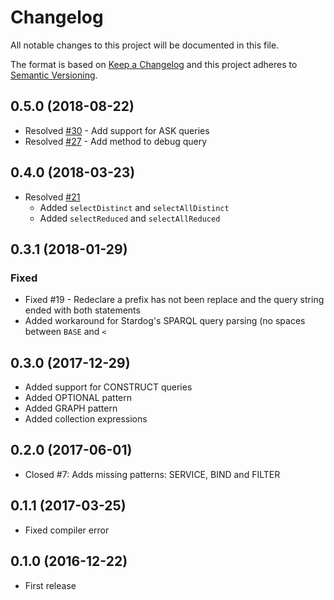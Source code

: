 # Changelog

All notable changes to this project will be documented in this file.

The format is based on [Keep a Changelog](http://keepachangelog.com/en/1.0.0/)
and this project adheres to [Semantic Versioning](http://semver.org/spec/v2.0.0.html).

## 0.5.0 (2018-08-22)

- Resolved [#30](https://github.com/CarbonLDP/sparqler/issues/30) - Add support for ASK queries
- Resolved [#27](https://github.com/CarbonLDP/sparqler/issues/27) - Add method to debug query

## 0.4.0 (2018-03-23)

- Resolved [#21](https://github.com/CarbonLDP/sparqler/issues/21)
    - Added `selectDistinct` and `selectAllDistinct`
    - Added `selectReduced` and `selectAllReduced`

## 0.3.1 (2018-01-29)

### Fixed

- Fixed #19 - Redeclare a prefix has not been replace and the query string ended with both statements
- Added workaround for Stardog's SPARQL query parsing (no spaces between `BASE` and `<`

## 0.3.0 (2017-12-29)

- Added support for CONSTRUCT queries
- Added OPTIONAL pattern
- Added GRAPH pattern
- Added collection expressions

## 0.2.0 (2017-06-01)

- Closed #7: Adds missing patterns: SERVICE, BIND and FILTER

## 0.1.1 (2017-03-25)

- Fixed compiler error

## 0.1.0 (2016-12-22)

- First release
